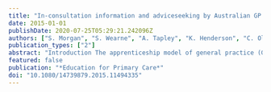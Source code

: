 ```yaml
---
title: "In-consultation information and adviceseeking by Australian GP trainees from GP trainers a cross-sectional analysis"
date: 2015-01-01
publishDate: 2020-07-25T05:29:21.242096Z
authors: ["S. Morgan", "S. Wearne", "A. Tapley", "K. Henderson", "C. Oldmeadow", "J. Ball", "M.V. Driel", "J. Scott", "N. Spike", "L. McArthur", "P. Magin"]
publication_types: ["2"]
abstract: "Introduction The apprenticeship model of general practice (GP) training is based on appropriate supervision. A central component of supervision in-consultation information-seeking of GP trainees from their trainer has not been documented. We aimed to establish the prevalence, characteristics and associations (trainee, practice, patient and consultation) of this information-seeking. Methods Australian trainees recorded demographic, clinical and educational details of 60 consecutive consultations in each GP term of their training, including the rate and nature of information-seeking. Results Six-hundred and forty-five trainees contributed data for 1426 trainee-rounds, 84 723 consultations and 131 583 problems. Information was sought from the trainer for 9130 (6.9% (95% CI 6.87.1)) of all problems encountered (and in 7833 (9.2% (95% CI 9.09.4)) of consultations): 11.7% (95% CI 11.0 12.4) were for diagnosis, 53.1% (95% CI 52.154.2) for management and 35.2% (95% CI 34.236.2) for both diagnosis and management. Assistance was sought most commonly for skin problems (20.0%) and musculoskeletal problems (12.6%). Significant adjusted associations of informationseeking included patient age; male patient gender; earlier training term; trainee being younger and female; trainee's training organisation; longer consultation; and trainee generation of learning goals. Discussion Our findings have implications for trainer workload and professional development, patient care and trainee education and training."
featured: false
publication: "*Education for Primary Care*"
doi: "10.1080/14739879.2015.11494335"
---
```


